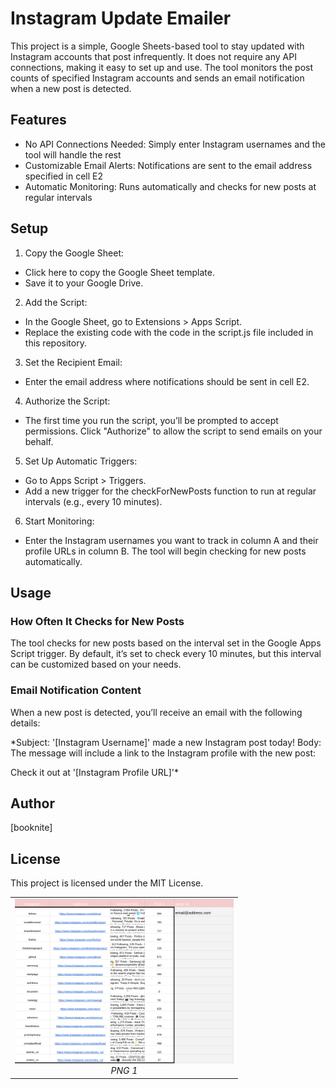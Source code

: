 # Instagram Update Emailer

This project is a simple, Google Sheets-based tool to stay updated with Instagram accounts that post infrequently. It does not require any API connections, making it easy to set up and use. The tool monitors the post counts of specified Instagram accounts and sends an email notification when a new post is detected.

## Features
<table>
  <tr>
    <td align="center">
      <img src="instagram-update-emailer-img-1.png" alt="Naver Map Scraper Demo 1" width="350"/>
      <br />
      <em>PNG 1</em>
    </td>

* No API Connections Needed: Simply enter Instagram usernames and the tool will handle the rest
* Customizable Email Alerts: Notifications are sent to the email address specified in cell E2
* Automatic Monitoring: Runs automatically and checks for new posts at regular intervals

## Setup

1. Copy the Google Sheet:
* Click here to copy the Google Sheet template.
* Save it to your Google Drive.
2. Add the Script:
* In the Google Sheet, go to Extensions > Apps Script.
* Replace the existing code with the code in the script.js file included in this repository.
3. Set the Recipient Email:
* Enter the email address where notifications should be sent in cell E2.
4. Authorize the Script:
* The first time you run the script, you’ll be prompted to accept permissions. Click "Authorize" to allow the script to send emails on your behalf.
5. Set Up Automatic Triggers:
* Go to Apps Script > Triggers.
* Add a new trigger for the checkForNewPosts function to run at regular intervals (e.g., every 10 minutes).
6. Start Monitoring:
* Enter the Instagram usernames you want to track in column A and their profile URLs in column B. The tool will begin checking for new posts automatically.

## Usage

### How Often It Checks for New Posts
The tool checks for new posts based on the interval set in the Google Apps Script trigger. By default, it’s set to check every 10 minutes, but this interval can be customized based on your needs.

### Email Notification Content
When a new post is detected, you’ll receive an email with the following details:

*Subject: '[Instagram Username]' made a new Instagram post today!
Body: The message will include a link to the Instagram profile with the new post:

Check it out at '[Instagram Profile URL]'*

## Author

[booknite]

## License

This project is licensed under the MIT License.

